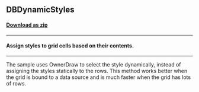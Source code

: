 ## DBDynamicStyles
#### [Download as zip](https://minhaskamal.github.io/DownGit/#/home?url=https://github.com/GrapeCity/ComponentOne-WinForms-Samples/tree/master/NetFramework\FlexGrid\VB\DBDynamicStyles)
____
#### Assign styles to grid cells based on their contents.
____
The sample uses OwnerDraw to select the style dynamically, instead of assigning the styles statically to the rows. This method works better when the grid is bound to a data source and is much faster when the grid has lots of rows. 